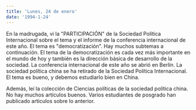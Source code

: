 ```yaml
---
title: 'Lunes, 24 de enero'
date: '1994-1-24'
---
```

En la madrugada, vi la "PARTICIPACIÓN" de la Sociedad Política Internacional sobre el tema y el informe de la conferencia internacional de este año. El tema es "democratización". Hay muchos subtemas a continuación. El tema de la democratización es cada vez más importante en el mundo de hoy y también es la dirección básica de desarrollo de la sociedad. La conferencia internacional de este año se abrió en Berlín. La sociedad política china se ha retirado de la Sociedad Política Internacional. El tema es bueno, y debemos estudiarlo bien en China.

Además, leí la colección de Ciencias políticas de la sociedad política china. No hay muchos artículos buenos. Varios estudiantes de posgrado han publicado artículos sobre lo anterior.